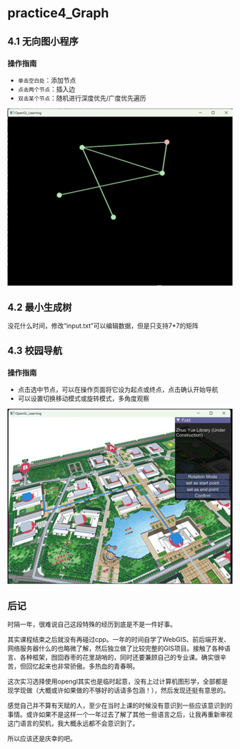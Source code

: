 # practice4_Graph

## 4.1 无向图小程序
### 操作指南
- `单击空白处`：添加节点
- `点击两个节点`：插入边
- `双击某个节点`：随机进行深度优先/广度优先遍历

![4.1](mylib/4.1.png)

## 4.2 最小生成树
没花什么时间，修改“input.txt”可以编辑数据，但是只支持7*7的矩阵

## 4.3 校园导航
### 操作指南
- 点击选中节点，可以在操作页面将它设为起点或终点，点击确认开始导航
- 可以设置切换移动模式或旋转模式，多角度观察

![4.2](mylib/4.2.png)

## 后记

时隔一年，很难说自己这段特殊的经历到底是不是一件好事。

其实课程结束之后就没有再碰过cpp。一年的时间自学了WebGIS、前后端开发、网络服务器什么的也略微了解，然后独立做了比较完整的GIS项目。接触了各种语言、各种框架，囫囵吞枣的花里胡哨的，同时还要兼顾自己的专业课。确实很辛苦，但回忆起来也非常骄傲。多热血的青春啊。

这次实习选择使用opengl其实也是临时起意，没有上过计算机图形学，全部都是现学现做（大概或许如果做的不够好的话请多包涵！），然后发现还挺有意思的。

感觉自己并不算有天赋的人，至少在当时上课的时候没有意识到一些应该意识到的事情。或许如果不是这样一个一年过去了解了其他一些语言之后，让我再重新审视这门语言的契机，我大概永远都不会意识到了。

所以应该还是庆幸的吧。